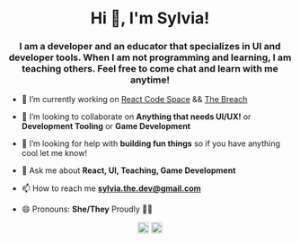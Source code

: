 <h1 align="center">Hi 👋, I'm Sylvia!</h1>
<h3 align="center">I am a developer and an educator that specializes in UI and developer tools. When I am not programming and learning, I am teaching others. Feel free to come chat and learn with me anytime! </h3>

- 🔭 I’m currently working on [React Code Space](https://github.com/DaltonHart/React-Code-Space) && [The Breach](https://github.com/Strange-Hour/The-Breach)

- 👯 I’m looking to collaborate on **Anything that needs UI/UX!** or **Development Tooling** or **Game Development**

- 🤔 I’m looking for help with **building fun things** so if you have anything cool let me know! 

- 💬 Ask me about **React, UI, Teaching, Game Development**

- 📫 How to reach me **sylvia.the.dev@gmail.com**

- 😄 Pronouns: **She/They** Proudly 🏳️‍⚧️

<p align="center">
<a href=https://codepen.io/daltonh target="blank"><img align="center" src=https://cdn.jsdelivr.net/npm/simple-icons@3.0.1/icons/codepen.svg alt="daltonh" height="20" width="20" /></a>
<a href=https://linkedin.com/in/dalton-hart target="blank"><img align="center" src=https://cdn.jsdelivr.net/npm/simple-icons@3.0.1/icons/linkedin.svg alt="dalton-hart" height="20" width="20" /></a>
</p>
